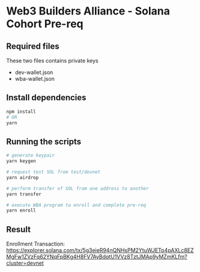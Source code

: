 # Web3 Builders Alliance - Solana Cohort Pre-req

## Required files
These two files contains private keys

- dev-wallet.json
- wba-wallet.json

## Install dependencies
```sh
npm install
# OR
yarn
```

## Running the scripts
```sh
# generate keypair
yarn keygen

# request test SOL from test/devnet
yarn airdrop

# perform transfer of SOL from one address to another
yarn transfer

# execute WBA program to enroll and complete pre-req
yarn enroll
```

## Result
Enrollment Transaction:
https://explorer.solana.com/tx/5g3eieR94nQNHsPM2YtuWJETp4pAXLc8EZMgFw1ZVzFq62YNqFpBKg4H8FV7AyBdqtU1VVz8TztJMAp9yMZmKLfm?cluster=devnet
